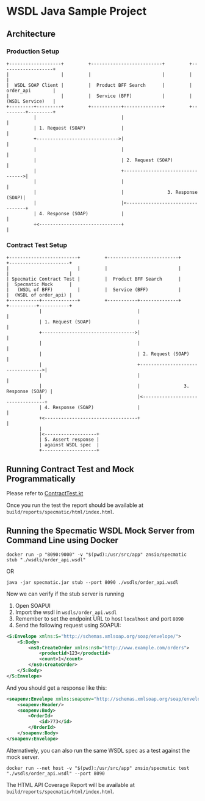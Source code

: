 # WSDL Java Sample Project

## Architecture

### Production Setup

```
+-------------------+         +--------------------------+         +-------------------+
|                   |         |                          |         |                   |
|  WSDL SOAP Client |         |  Product BFF Search      |         |  order_api        |
|                   |         |  Service (BFF)           |         |  (WSDL Service)   |
+---------+---------+         +-----------+--------------+         +---------+---------+
          |                               |                                  |
          | 1. Request (SOAP)             |                                  |
          +------------------------------>|                                  |
          |                               |                                  |
          |                               | 2. Request (SOAP)                |
          |                               +--------------------------------->|
          |                               |                                  |
          |                               |                3. Response (SOAP)|
          |                               |<---------------------------------+
          | 4. Response (SOAP)            |                                  |
          +<------------------------------+                                  |
```

### Contract Test Setup

```
+-------------------------+         +--------------------------+         +----------------------+
|                         |         |                          |         |                      |
| Specmatic Contract Test |         |  Product BFF Search      |         |  Specmatic Mock      |
|   (WSDL of BFF)         |         |  Service (BFF)           |         |  (WSDL of order_api) |
+-----------+-------------+         +-----------+--------------+         +----------+-----------+
            |                                   |                                   |
            | 1. Request (SOAP)                 |                                   |
            +---------------------------------->|                                   |
            |                                   |                                   |
            |                                   | 2. Request (SOAP)                 |
            |                                   +---------------------------------->|
            |                                   |                                   |
            |                                   |                3. Response (SOAP) |
            |                                   |<----------------------------------+
            | 4. Response (SOAP)                |                                   |
            +<----------------------------------+                                   |
            |                          
            |<-------------------+
            | 5. Assert response |
            | against WSDL spec  |
            +--------------------+
```

## Running Contract Test and Mock Programmatically

Please refer to [ContractTest.kt](src/test/kotlin/com/component/orders/ContractTest.kt)

Once you run the test the report should be available at `build/reports/specmatic/html/index.html`.

## Running the Specmatic WSDL Mock Server from Command Line using Docker

```shell
docker run -p "8090:9000" -v "$(pwd):/usr/src/app" znsio/specmatic stub "./wsdls/order_api.wsdl"
```

OR

```shell
java -jar specmatic.jar stub --port 8090 ./wsdls/order_api.wsdl
```

Now we can verify if the stub server is running
1. Open SOAPUI
2. Import the wsdl in `wsdls/order_api.wsdl`
3. Remember to set the endpoint URL to host `localhost` and port `8090`
4. Send the following request using SOAPUI:

```xml
<S:Envelope xmlns:S="http://schemas.xmlsoap.org/soap/envelope/">
    <S:Body>
        <ns0:CreateOrder xmlns:ns0="http://www.example.com/orders">
            <productid>123</productid>
            <count>1</count>
        </ns0:CreateOrder>
    </S:Body>
</S:Envelope>
```

And you should get a response like this:

```xml
<soapenv:Envelope xmlns:soapenv="http://schemas.xmlsoap.org/soap/envelope/" xmlns:xsd="http://www.w3.org/2001/XMLSchema">
    <soapenv:Header/>
    <soapenv:Body>
        <OrderId>
            <id>773</id>
        </OrderId>
    </soapenv:Body>
</soapenv:Envelope>
```

Alternatively, you can also run the same WSDL spec as a test against the mock server.

```shell
docker run --net host -v "$(pwd):/usr/src/app" znsio/specmatic test "./wsdls/order_api.wsdl" --port 8090
```

The HTML API Coverage Report will be available at `build/reports/specmatic/html/index.html`.
